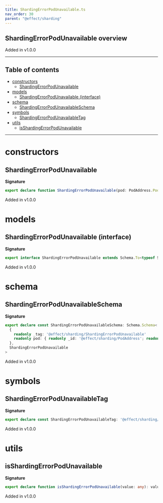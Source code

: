 ```yaml
---
title: ShardingErrorPodUnavailable.ts
nav_order: 30
parent: "@effect/sharding"
---
```


## ShardingErrorPodUnavailable overview

Added in v1.0.0

---

<h2 class="text-delta">Table of contents</h2>

- [constructors](#constructors)
  - [ShardingErrorPodUnavailable](#shardingerrorpodunavailable)
- [models](#models)
  - [ShardingErrorPodUnavailable (interface)](#shardingerrorpodunavailable-interface)
- [schema](#schema)
  - [ShardingErrorPodUnavailableSchema](#shardingerrorpodunavailableschema)
- [symbols](#symbols)
  - [ShardingErrorPodUnavailableTag](#shardingerrorpodunavailabletag)
- [utils](#utils)
  - [isShardingErrorPodUnavailable](#isshardingerrorpodunavailable)

---

# constructors

## ShardingErrorPodUnavailable

**Signature**

```ts
export declare function ShardingErrorPodUnavailable(pod: PodAddress.PodAddress): ShardingErrorPodUnavailable
```

Added in v1.0.0

# models

## ShardingErrorPodUnavailable (interface)

**Signature**

```ts
export interface ShardingErrorPodUnavailable extends Schema.To<typeof ShardingErrorPodUnavailableSchema_> {}
```

Added in v1.0.0

# schema

## ShardingErrorPodUnavailableSchema

**Signature**

```ts
export declare const ShardingErrorPodUnavailableSchema: Schema.Schema<
  {
    readonly _tag: '@effect/sharding/ShardingErrorPodUnavailable'
    readonly pod: { readonly _id: '@effect/sharding/PodAddress'; readonly host: string; readonly port: number }
  },
  ShardingErrorPodUnavailable
>
```

Added in v1.0.0

# symbols

## ShardingErrorPodUnavailableTag

**Signature**

```ts
export declare const ShardingErrorPodUnavailableTag: '@effect/sharding/ShardingErrorPodUnavailable'
```

Added in v1.0.0

# utils

## isShardingErrorPodUnavailable

**Signature**

```ts
export declare function isShardingErrorPodUnavailable(value: any): value is ShardingErrorPodUnavailable
```

Added in v1.0.0
